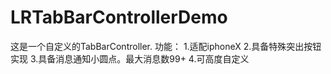 # LRTabBarControllerDemo
这是一个自定义的TabBarController.
功能：
1.适配iphoneX
2.具备特殊突出按钮实现
3.具备消息通知小圆点。最大消息数99+
4.可高度自定义
